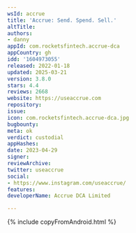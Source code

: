 ```yaml
---
wsId: accrue
title: 'Accrue: Send. Spend. Sell.'
altTitle: 
authors:
- danny
appId: com.rocketsfintech.accrue-dca
appCountry: gh
idd: '1604973055'
released: 2022-01-18
updated: 2025-03-21
version: 3.8.0
stars: 4.4
reviews: 2668
website: https://useaccrue.com
repository: 
issue: 
icon: com.rocketsfintech.accrue-dca.jpg
bugbounty: 
meta: ok
verdict: custodial
appHashes: 
date: 2023-04-29
signer: 
reviewArchive: 
twitter: useaccrue
social:
- https://www.instagram.com/useaccrue/
features: 
developerName: Accrue DCA Limited

---
```


{% include copyFromAndroid.html %}